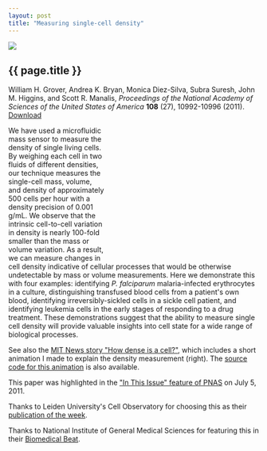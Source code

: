 ```yaml
---
layout: post
title: "Measuring single-cell density"
---
```


[![](http://wgrover.com/images/cell_density.png)](pdfs/cell_density.pdf)

{{ page.title }}
----------------

William H. Grover, Andrea K. Bryan, Monica Diez-Silva, Subra Suresh, John M. Higgins, and Scott R. Manalis, *Proceedings of the National Academy of Sciences of the United States of America* **108** (27), 10992-10996 (2011).  [Download](pdfs/cell_density.pdf)

<div style="float:right;margin:10px 0px 10px 10px;"><object width="425" height="349"><param name="movie" value="http://www.youtube.com/v/P5M_C_P02DQ?version=3&amp;hl=en_US&amp;rel=0"></param><param name="allowFullScreen" value="true"></param><param name="allowscriptaccess" value="always"></param><embed src="http://www.youtube.com/v/P5M_C_P02DQ?version=3&amp;hl=en_US&amp;rel=0" type="application/x-shockwave-flash" width="300" height="250" allowscriptaccess="always" allowfullscreen="true"></embed></object></div>

We have used a microfluidic mass sensor to measure the density of single living cells.  By weighing each cell in two fluids of different densities, our technique measures the single-cell mass, volume, and density of approximately 500 cells per hour with a density precision of 0.001 g/mL.  We observe that the intrinsic cell-to-cell variation in density is nearly 100-fold smaller than the mass or volume variation.  As a result, we can measure changes in cell density indicative of cellular processes that would be otherwise undetectable by mass or volume measurements.  Here we demonstrate this with four examples:  identifying *P. falciparum* malaria-infected erythrocytes in a culture, distinguishing transfused blood cells from a patient's own blood, identifying irreversibly-sickled cells in a sickle cell patient, and identifying leukemia cells in the early stages of responding to a drug treatment.   These demonstrations suggest that the ability to measure single cell density will provide valuable insights into cell state for a wide range of biological processes.


See also the [MIT News story "How dense is a cell?"](http://web.mit.edu/newsoffice/2011/cell-density-0621.html), which includes a short animation I made to explain the density measurement (right).  The [source code for this animation](http://wgrover.com/graphics) is also available.

This paper was highlighted in the ["In This Issue" feature of PNAS](http://www.pnas.org/content/108/27/10927.full) on July 5, 2011.

Thanks to Leiden University's Cell Observatory for choosing this as their [publication of the week](http://cellobservatory.lic.leidenuniv.nl/news/publication-week-23).

Thanks to National Institute of General Medical Sciences for featuring this in their [Biomedical Beat](http://publications.nigms.nih.gov/biobeat/11-07-21/index.html#3).